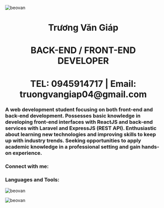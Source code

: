 <p align="left"> <img src="https://komarev.com/ghpvc/?username=beovan&label=Profile%20views&color=0e75b6&style=flat" alt="beovan" /> </p>

<h1 align="center">Trương Văn Giáp</h1>
<h1 align="center">BACK-END / FRONT-END DEVELOPER</h1>
<h1 align="center">TEL: 0945914717 | Email: truongvangiap04@gmail.com</h1>


<h3 align="left">A web development student focusing on both front-end and back-end development. Possesses basic knowledge in developing front-end interfaces with ReactJS and back-end services with Laravel and ExpressJS (REST API). Enthusiastic about learning new technologies and improving skills to keep up with industry trends. Seeking opportunities to apply academic knowledge in a professional setting and gain hands-on experience.

</h3>

<h3 align="left">Connect with me:</h3>
<p align="left">
</p>

<h3 align="left">Languages and Tools:</h3>


<p><img align="center" src="https://github-readme-stats.vercel.app/api/top-langs?username=beovan&show_icons=true&locale=en&layout=compact" alt="beovan" /></p>

<p><img align="center" src="https://github-readme-streak-stats.herokuapp.com/?user=beovan&" alt="beovan" /></p>
